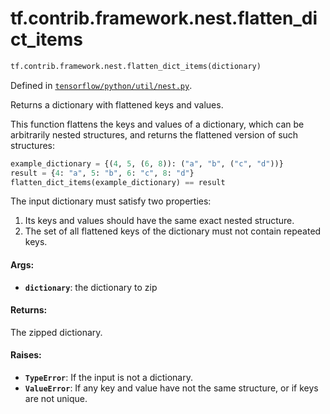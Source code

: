 <div itemscope itemtype="http://developers.google.com/ReferenceObject">
<meta itemprop="name" content="tf.contrib.framework.nest.flatten_dict_items" />
<meta itemprop="path" content="Stable" />
</div>

# tf.contrib.framework.nest.flatten_dict_items

``` python
tf.contrib.framework.nest.flatten_dict_items(dictionary)
```



Defined in [`tensorflow/python/util/nest.py`](/code/stable/tensorflow/python/util/nest.py).

Returns a dictionary with flattened keys and values.

This function flattens the keys and values of a dictionary, which can be
arbitrarily nested structures, and returns the flattened version of such
structures:

```python
example_dictionary = {(4, 5, (6, 8)): ("a", "b", ("c", "d"))}
result = {4: "a", 5: "b", 6: "c", 8: "d"}
flatten_dict_items(example_dictionary) == result
```

The input dictionary must satisfy two properties:

1. Its keys and values should have the same exact nested structure.
2. The set of all flattened keys of the dictionary must not contain repeated
   keys.

#### Args:

* <b>`dictionary`</b>: the dictionary to zip


#### Returns:

The zipped dictionary.


#### Raises:

* <b>`TypeError`</b>: If the input is not a dictionary.
* <b>`ValueError`</b>: If any key and value have not the same structure, or if keys are
    not unique.